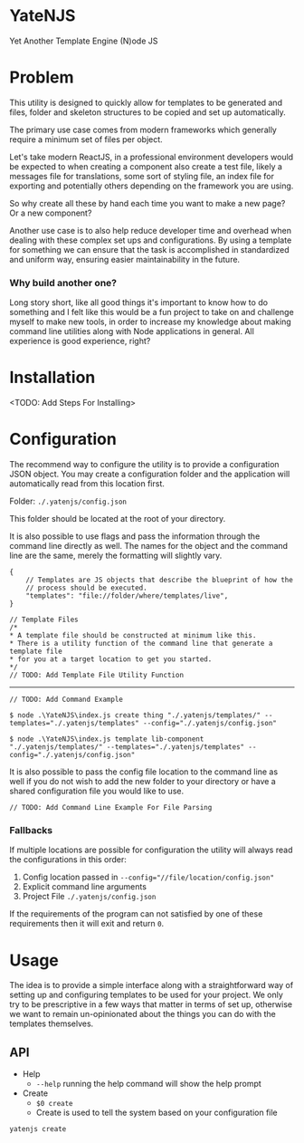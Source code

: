 # YateNJS
Yet Another Template Engine (N)ode JS

# Problem

This utility is designed to quickly allow for templates to be generated and files, folder and skeleton structures to be copied and set up automatically. 

The primary use case comes from modern frameworks which generally require a minimum set of files per object. 

Let's take modern ReactJS, in a professional environment developers would be expected to when creating a component also create a test file, likely a messages file for translations, some sort of styling file, an index file for exporting and potentially others depending on the framework you are using. 

So why create all these by hand each time you want to make a new page? Or a new component? 

Another use case is to also help reduce developer time and overhead when dealing with these complex set ups and configurations. By using a template for something we can ensure that the task is accomplished in standardized and uniform way, ensuring easier maintainability in the future.

### Why build another one?

Long story short, like all good things it's important to know how to do something and I felt like this would be a fun project to take on and challenge myself to make new tools, in order to increase my knowledge about making command line utilities along with Node applications in general. All experience is good experience, right?

# Installation
<TODO: Add Steps For Installing>

# Configuration

The recommend way to configure the utility is to provide a configuration JSON object. 
You may create a configuration folder and the application will automatically read from this location first.  

Folder: `./.yatenjs/config.json`

This folder should be located at the root of your directory. 

It is also possible to use flags and pass the information through the command line directly as well. The names for the object and the command line are the same, merely the formatting will slightly vary.

```
{
    // Templates are JS objects that describe the blueprint of how the 
    // process should be executed.
    "templates": "file://folder/where/templates/live",
}
```

```
// Template Files
/*
* A template file should be constructed at minimum like this. 
* There is a utility function of the command line that generate a template file
* for you at a target location to get you started.
*/
// TODO: Add Template File Utility Function

```


---
```
// TODO: Add Command Example

$ node .\YateNJS\index.js create thing "./.yatenjs/templates/" --templates="./.yatenjs/templates" --config="./.yatenjs/config.json"

$ node .\YateNJS\index.js template lib-component "./.yatenjs/templates/" --templates="./.yatenjs/templates" --config="./.yatenjs/config.json"

```

It is also possible to pass the config file location to the command line as well if you do not wish to add the new folder to your directory or have a shared configuration file you would like to use.

```
// TODO: Add Command Line Example For File Parsing
```

### Fallbacks

If multiple locations are possible for configuration the utility will always read the configurations in this order:

1. Config location passed in `--config="//file/location/config.json"`
2. Explicit command line arguments 
3. Project File `./.yatenjs/config.json`

If the requirements of the program can not satisfied by one of these requirements then it will exit and return `0`. 

# Usage

The idea is to provide a simple interface along with a straightforward way of setting up and configuring templates to be used for your project. We only try to be prescriptive in a few ways that matter in terms of set up, otherwise we want to remain un-opinionated about the things you can do with the templates themselves.  

## API

- Help
    - `--help` running the help command will show the help prompt
- Create
    - `$0 create`
    - Create is used to tell the system based on your configuration file

```
yatenjs create 

```


